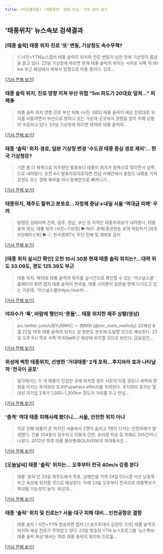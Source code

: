 ```yaml
---
title: (이슈클리핑) '태풍위치' 관련 이슈, 기사 모아 보기
---
```

## **'태풍위치'** 뉴스속보 검색결과
### [태풍 솔릭] 태풍 위치·진로 ‘또’ 변동, 기상청도 속수무책?

>ⓒ사진=YTN뉴스캡처 태풍 솔릭의 위치와 진로 변동이 심한 탓에 기상청이 몸살을 앓고 있다. 23일 기상청에 따르면 현재 태풍 솔릭의 위치는 서귀포 서쪽 약 90 km 부근 해상에서 북북서 방향으로 이동 중이다. 당초...

[[기사 전체 보기]](http://www.dailian.co.kr/news/view/734411/?sc=naver)

### 태풍 솔릭 위치, 진로 영향 끼쳐 부산 위협 "5m 파도가 20대女 덮쳐…" 피해多

>태풍 솔릭 위치 영향 진로 부산 피해 (사진: SBS) 태풍 솔릭이 예상 진로대로 위치를 이동하면서 부산으로 향하고 있는 가운데 곳곳에서 영향을 받아 피해 상황이 속출하고 있다. 23일 기상청에 따르면 제19호 태풍 솔릭의...

[[기사 전체 보기]](http://www.honam.co.kr/read.php3?aid=1534987213563479215)

### 태풍 '솔릭' 위치·경로, 일본 기상청 변경 '수도권 태풍 중심 경로 제외'… 한국 기상청은?

>기존 좀 더 북쪽으로 치우쳤던 발표보다 태풍이 위치가 동쪽으로 꺾이면서 남쪽으로 내려왔다. 오전 6시 발표자료대로라면 전남 서해안에서 충청도 내륙을 거쳐 강원도 또는 경북 북부를 지나 동해안으로 빠져나가...

[[기사 전체 보기]](http://www.etoday.co.kr/news/section/newsview.php?idxno=1655262)

### 태풍위치, 제주도 할퀴고 본토로…자정께 충남→내일 서울 '역대급 피해' 우려

>발령된 상태이며 전북, 광주, 경남, 부산 등 지역은 태풍주의보가 내려졌다. 태풍 솔릭 북상, 태풍 위치 (사진=기상청) ▶ No1. 경제/증권방송 보며 채팅하기 [유튜브][페이스북] ▶ ⓒ 한국경제TV, 무단 전재 및 재배포 금지

[[기사 전체 보기]](http://news.wowtv.co.kr/NewsCenter/News/Read?articleId=A201808230149&t=NN)

### [태풍 위치 실시간 확인] 오전 10시 30분 현재 태풍 솔릭 위치는?…대략 위도 33.09도, 경도 125.39도 부근

>태풍 위치. 제19호 태풍 솔릭의 위치를 실시간으로 확인할 수 있는 '어스널스쿨' 홈페이지 화면 캡처 태풍 솔릭이 한국을, 태풍 시마론이 일본을 향해 다가오고 있는 가운데, '어스널스쿨(https://earth....

[[기사 전체 보기]](http://news.imaeil.com/Society/2018082310413082753)

### 야자수가 ‘툭’, 바람에 행인이 ‘흔들’… 태풍 위치한 제주 상황(영상)

>pic.twitter.com/tJBYy6RKtC — 肉MIR (@mir_mom_mellody) 2018년 8월 22일 19호 태풍 솔릭의 위치는 곧 한반도 본토에 도달할 것으로 예상된다. 23일 오후 6시 목포 서쪽 약 60㎞부근 해상에 위치할 것으로 보인다. 금요일인...

[[기사 전체 보기]](http://news.kmib.co.kr/article/view.asp?arcid=0012624277&code=61121111&cp=nv)

### 위성에 찍힌 태풍위치, 선명한 '거대태풍' 2개 포착…후지와라 효과 나타날까 '전국이 공포'

>일각에서는 두 개 태풍이 인접한 곳에 위치할 경우 서로의 이동 경로나 세력에 영향을 미치는 후지와라 효과(Fujiwhara effect)를 우려한다. 후지와라 효과는 열대성 저기압 2개가 1,000~1,200km 정도의 거리를 두고 만날...

[[기사 전체 보기]](http://www.g-enews.com/ko-kr/news/article/news_all/20180823101154711581e9b5a60_1/article.html)

### '충격' 역대 태풍 피해사례 봤더니… 서울, 안전한 위치 아냐

>이로 인해 태풍이 온 위치인 서울에서 2명이 숨지고 1명이 다치는 인명피해가 발생했다. 건물 254동이 침수되고 지붕과 간판, 유리창 파손 등 피해도 255건이나 나왔다. 2012년 15호 태풍 볼라벤(BOLAVEN)의 최대풍속은...

[[기사 전체 보기]](http://moneys.mt.co.kr/news/mwView.php?no=2018082309428022907)

### [오늘날씨] 태풍 '솔릭' 위치는… 오후부터 전국 40m/s 강풍 분다

>태풍 '솔릭'은 23일 제주도에서 목포, 남해안을 거쳐 24일 03시경 서산 남동쪽 부근 육상에 위치할 것으로 예상된다.  이에 23일 오후부터 전국으로 태풍특보가 확대될 가능성이 높다. 육상과...

[[기사 전체 보기]](http://www.readersnews.com/news/articleView.html?idxno=81578)

### 태풍 '솔릭' 위치 및 진로는? 서울·대구 피해 대비…인천공항은 결항

>태풍 솔릭 / 사진=YTN 방송화면 캡처 [스포츠투데이 김현민 기자] 태풍 솔릭의 위치와 예상 진로가 주목받고 있다. 23일 방송된 YTN 뉴스프로그램 '뉴스특보-태풍 솔릭 북상'에서는 19호 태풍 솔릭의 위치와 진로를...

[[기사 전체 보기]](http://stoo.asiae.co.kr/news/naver_view.htm?idxno=2018082309182163611)



